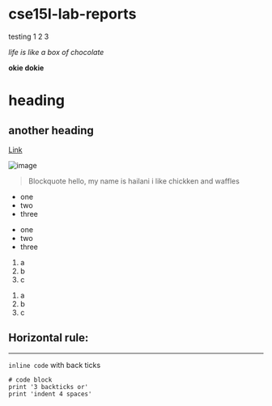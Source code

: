 # cse15l-lab-reports
testing 1 2 3

*life is like a box of chocolate*

**okie dokie**

# heading

## another heading

[Link](https://docs.google.com/document/d/1Ne46p8fKywALqcOMdtpcHmtdIZkdThWaMvfnA_duyQA/edit)

![image](https://upload.wikimedia.org/wikipedia/commons/thumb/4/45/A_small_cup_of_coffee.JPG/1200px-A_small_cup_of_coffee.JPG)
>Blockquote hello, my name is hailani
> i like chickken and waffles 
* one 
* two
* three
- one
- two 
- three
1. a
2. b
3. c
1) a
2) b
3) c

Horizontal rule: 
---
***

`inline code` with back ticks

```
# code block
print '3 backticks or'
print 'indent 4 spaces'
```
